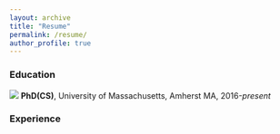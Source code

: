 ```yaml
---
layout: archive
title: "Resume"
permalink: /resume/
author_profile: true
---
```


### Education

![]('images/umass.png')
**PhD(CS)**, University of Massachusetts, Amherst MA, 2016-*present*



### Experience
